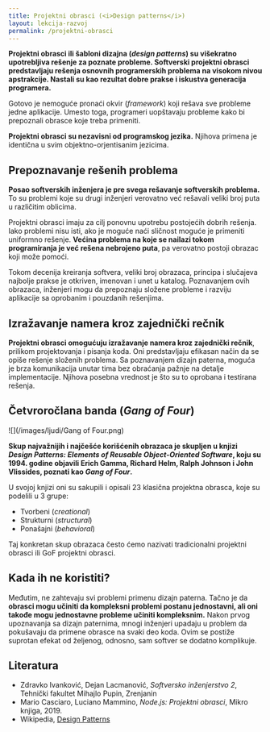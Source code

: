 ```yaml
---
title: Projektni obrasci (<i>Design patterns</i>)
layout: lekcija-razvoj
permalink: /projektni-obrasci
---
```


<!-- ![](https://external-content.duckduckgo.com/iu/?u=https%3A%2F%2Fmethodpoet.com%2Fwp-content%2Fuploads%2F2022%2F11%2Fdesign-patterns-division.png&f=1&nofb=1&ipt=73ccfd6b2dce1d243025f6bda7a5c2ea3efe682af47ac9e23a4845e08ba268a3&ipo=images) -->

**Projektni obrasci ili šabloni dizajna (*design patterns*) su višekratno upotrebljiva rešenje za poznate probleme. Softverski projektni obrasci predstavljaju rešenja osnovnih programerskih problema na visokom nivou apstrakcije. Nastali su kao rezultat dobre prakse i iskustva generacija programera.** 

Gotovo je nemoguće pronaći okvir (*framework*) koji rešava sve probleme jedne aplikacije. Umesto toga, programeri uopštavaju probleme kako bi prepoznali obrasce koje treba primeniti. 

**Projektni obrasci su nezavisni od programskog jezika.** Njihova primena je identična u svim objektno-orjentisanim jezicima.

## Prepoznavanje rešenih problema

**Posao softverskih inženjera je pre svega rešavanje softverskih problema.** To su problemi koje su drugi inženjeri verovatno već rešavali veliki broj puta u različitim oblicima. 

Projektni obrasci imaju za cilj ponovnu upotrebu postojećih dobrih rešenja. Iako problemi nisu isti, ako je moguće naći sličnost moguće je primeniti uniformno rešenje. **Većina problema na koje se nailazi tokom programiranja je već rešena nebrojeno puta**, pa verovatno postoji obrazac koji može pomoći.

Tokom decenija kreiranja softvera, veliki broj obrazaca, principa i slučajeva najbolje prakse je otkriven, imenovan i unet u katalog. Poznavanjem ovih obrazaca, inženjeri mogu da prepoznaju složene probleme i razviju aplikacije sa oprobanim i pouzdanih rešenjima.

## Izražavanje namera kroz zajednički rečnik

**Projektni obrasci omogućuju izražavanje namera kroz zajednički rečnik**, prilikom projektovanja i pisanja koda. Oni predstavljaju efikasan način da se opiše rešenje složenih problema. Sa poznavanjem dizajn paterna, moguća je brza komunikacija unutar tima bez obraćanja pažnje na detalje implementacije. Njihova posebna vrednost je što su to oprobana i testirana rešenja.

## Četvroročlana banda (*Gang of Four*)

![](/images/ljudi/Gang of Four.png)

**Skup najvažnijih i najčešće korišćenih obrazaca je skupljen u knjizi *Design Patterns: Elements of Reusable Object-Oriented Software*, koju su 1994. godine objavili Erich Gamma, Richard Helm, Ralph Johnson i John Vlissides, poznati kao *Gang of Four*.**

U svojoj knjizi oni su sakupili i opisali 23 klasična projektna obrasca, koje su podelili u 3 grupe:

- Tvorbeni (*creational*)
- Strukturni (*structural*)
- Ponašajni (*behavioral*)

Taj konkretan skup obrazaca često ćemo nazivati tradicionalni projektni obrasci ili GoF projektni obrasci.

## Kada ih ne koristiti?

Međutim, ne zahtevaju svi problemi primenu dizajn paterna. Tačno je da **obrasci mogu učiniti da kompleksni problemi postanu jednostavni, ali oni takođe mogu jednostavne probleme učiniti kompleksnim.** Nakon prvog upoznavanja sa dizajn paternima, mnogi inženjeri upadaju u problem da pokušavaju da primene obrasce na svaki deo koda. Ovim se postiže suprotan efekat od željenog, odnosno, sam softver se dodatno komplikuje.

## Literatura

- Zdravko Ivanković, Dejan Lacmanović, *Softversko inženjerstvo 2*, Tehnički fakultet Mihajlo Pupin, Zrenjanin
- Mario Casciaro, Luciano Mammino, *Node.js: Projektni obrasci*, Mikro knjiga, 2019.
- Wikipedia, [Design Patterns](https://en.wikipedia.org/wiki/Design_Patterns)
